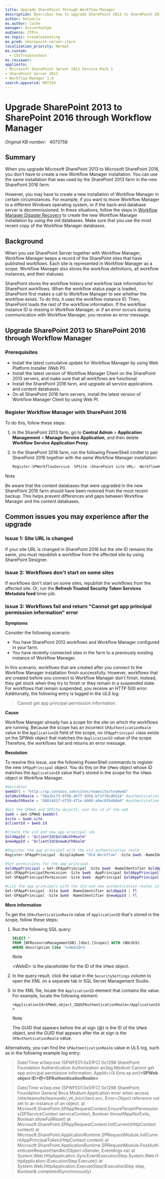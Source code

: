 ```yaml
---
title: Upgrade SharePoint through Workflow Manager
description: Describes how to upgrade SharePoint 2013 to SharePoint 2016 without creating a new Workflow Manager, and provides resolutions to issues after upgrade.
author: helenclu
ms.author: luche
manager: dcscontentpm
audience: ITPro
ms.topic: troubleshooting
ms.prod: sharepoint-server-itpro
localization_priority: Normal
ms.custom: 
  - CSSTroubleshoot
ms.reviewer: 
appliesto:
- Microsoft SharePoint Server 2013 Service Pack 1
- SharePoint Server 2013
- Workflow Manager 1.0  
search.appverid: MET150 
---
```

# Upgrade SharePoint 2013 to SharePoint 2016 through Workflow Manager

_Original KB number:_ &nbsp; 4073758

## Summary

When you upgrade Microsoft SharePoint 2013 to Microsoft SharePoint 2016, you don't have to create a new Workflow Manager installation. You can use the same installation that was used by the SharePoint 2013 farm in the new SharePoint 2016 farm.

However, you may have to create a new installation of Workflow Manager in certain circumstances. For example, if you want to move Workflow Manager to a different Windows operating system, or if the back-end database server is decommissioned. In these situations, follow the steps in [Workflow Manager Disaster Recovery](/archive/blogs/biztalknotes/workflow-manager-disaster-recovery) to create the new Workflow Manager installation by using the old databases. Make sure that you use the most recent copy of the Workflow Manager databases.

## Background

When you use SharePoint Server together with Workflow Manager, Workflow Manager keeps a record of the SharePoint sites that have published workflows. Each site is represented in Workflow Manager as a *scope*. Workflow Manager also stores the workflow definitions, all workflow instances, and their statuses.

SharePoint stores the workflow history and workflow task information for SharePoint workflows. When the workflow status page is loaded, SharePoint first makes a call to Workflow Manager to see whether the workflow exists. To do this, it uses the workflow instance ID. Then, SharePoint loads the rest of the workflow information. If the workflow instance ID is missing in Workflow Manager, or if an error occurs during communication with Workflow Manager, you receive an error message.

## Upgrade SharePoint 2013 to SharePoint 2016 through Workflow Manager

### Prerequisites

- Install the latest cumulative update for Workflow Manager by using Web Platform Installer (Web PI).
- Install the latest version of Workflow Manager Client on the SharePoint 2013 servers, and make sure that all workflows are functional.
- Install the SharePoint 2016 farm, and upgrade all service applications and content databases.
- On all SharePoint 2016 farm servers, install the latest version of Workflow Manager Client by using Web PI.

### Register Workflow Manager with SharePoint 2016

To do this, follow these steps:

1. In the SharePoint 2013 farm, go to **Central Admin** > **Application Management** > **Manage Service Application**, and then delete **Workflow Service Application Proxy**.
2. In the SharePoint 2016 farm, run the following PowerShell cmdlet to pair SharePoint 2016 together with the same Workflow Manager installation:

    ```powershell
    Register-SPWorkflowService -SPSite <SharePoint site URL> -WorkflowHostUri <Workflow service endpoint URL> -force
    ```

> [!NOTE]
> Be aware that the content databases that were upgraded in the new SharePoint 2016 farm should have been restored from the most recent backup. This helps prevent differences and gaps between Workflow Manager and the content databases.

## Common issues you may experience after the upgrade

### Issue 1: Site URL is changed

If your site URL is changed in SharePoint 2016 but the site ID remains the same, you must republish a workflow from the affected site by using SharePoint Designer.

### Issue 2: Workflows don't start on some sites

If workflows don't start on some sites, republish the workflows from the affected site. Or, run the **Refresh Trusted Security Token Services Metadata feed** timer job.

### Issue 3: Workflows fail and return "Cannot get app principal permission information" error

**Symptoms**

Consider the following scenario:

- You have SharePoint 2013 workflows and Workflow Manager configured in your farm.
- You have recently connected sites in the farm to a previously existing instance of Workflow Manager.

In this scenario, workflows that are created after you connect to the Workflow Manager installation finish successfully. However, workflows that are created before you connect to Workflow Manager don't finish. Instead, they get stuck when they try to finish or they remain in a suspended state. For workflows that remain suspended, you receive an HTTP 500 error. Additionally, the following entry is logged in the ULS log:

> Cannot get app principal permission information.

**Cause**
  
Workflow Manager already has a scope for the site on which the workflows are running. Because the scope has an incorrect `SPAuthenticationRealm` value in the `ApplicationID` field of the scope, no `SPAppPrincipal` class exists on the SPWeb object that matches the `ApplicationID` value of the scope. Therefore, the workflows fail and returns an error message.

**Resolution**

To resolve this issue, use the following PowerShell commands to register the new `SPAppPrincipal` object. You do this on the `SPWeb` object whose ID matches the `ApplicationID` value that's stored in the scope for the `SPWeb` object in Workflow Manager.

```powershell
#Variables
$webUrl = "http://sp.contoso.com/sites/teamsite/teamweb"
$oldAuthRealm = "58a2b173-0f88-4bff-935b-bf3778cd0524" #authentication realm expected by Workflow Manager
$newAuthRealm = "48834d17-d729-471e-b0d0-a0ec83b49de0" #authentication realm of current farm

#Get the SPWeb and SPSite objects, and the id of the web
$web = Get-SPWeb $webUrl
$site = $web.site
$clientId = $web.Id

#Create the old and new app principal ids
$oldAppId = "$clientId@$oldAuthRealm"
$newAppId = "$clientId@$newAuthRealm"

#Register the app principal with the old authentication realm
Register-SPAppPrincipal -DisplayName "Old Workflow" -Site $web -NameIdentifier $oldAppId

#Set permissions for the app principal
$oldAppPrincipal = Get-SPAppPrincipal -Site $web -NameIdentifier $oldAppId
Set-SPAppPrincipalPermission -Site $web -AppPrincipal $oldAppPrincipal -Scope SiteCollection -Right FullControl
Set-SPAppPrincipalPermission -Site $web -AppPrincipal $oldAppPrincipal -Scope Site -Right FullControl

#List the app principals with the old and new authentication realms in the ids
Get-SPAppPrincipal -Site $web -NameIdentifier $oldAppId | fl
Get-SPAppPrincipal -Site $web -NameIdentifier $newAppId | fl
```

**More information**

To get the `SPAuthenticationRealm` value of `ApplicationID` that's stored in the scope, follow these steps:

1. Run the following SQL query:

    ```sql
    SELECT *
    FROM [WFResourceManagementDB].[dbo].[Scopes] WITH (NOLOCK)
    WHERE Description like '%<WebID>%'
    ```

    > [!NOTE]
    > <*WebID*> is the placeholder for the ID of the `SPWeb` object.

2. In the query result, click the value in the `SecuritySettings` column to open the XML on a separate tab in SQL Server Management Studio.
3. In the XML file, locate the `ApplicationID` element that contains the value. For example, locate the following element:

    `<ApplicationId>SPWeb_object_ID@SPAuthenticationRealm</ApplicationId>`

    > [!NOTE]
    > The GUID that appears before the at sign (@) is the ID of the `SPWeb` object, and the GUID that appears after the at sign is the `SPAuthenticationRealm` value.

Alternatively, you can find the `SPAuthenticationRealm` value in ULS log, such as in the following example log entry:

> Date/Time                 w3wp.exe (SPWFE01:0x51FC)    0x1298  SharePoint Foundation  Authentication Authorization    an3eg    Medium               Cannot get app principal permission information. AppId=i:0i.t|ms.sp.ext|**\<SPWeb object ID>@\<SPAuthenticationRealm>**
>
> Date/Time                 w3wp.exe (SPWFE01:0x51FC)    0x1298  SharePoint Foundation  General 8nca                Medium               Application error when access /site/teamsite/teamweb/_vti_bin/client.svc, Error=Object reference not set to an instance of an object.   at Microsoft.SharePoint.SPAppRequestContext.EnsureTenantPermissions(SPServiceContext serviceContext, Boolean throwIfAppNotExits, Boolean allowFullReset)     at Microsoft.SharePoint.SPAppRequestContext.InitCurrent(HttpContext context)     at Microsoft.SharePoint.ApplicationRuntime.SPRequestModule.InitCurrentAppPrincipalToken(HttpContext context)     at Microsoft.SharePoint.ApplicationRuntime.SPRequestModule.PostAuthenticateRequestHandler(Object oSender, EventArgs ea)     at System.Web.HttpApplication.SyncEventExecutionStep.System.Web.HttpApplication.IExecutionStep.Execute()     at System.Web.HttpApplication.ExecuteStep(IExecutionStep step, Boolean& completedSynchronously)
